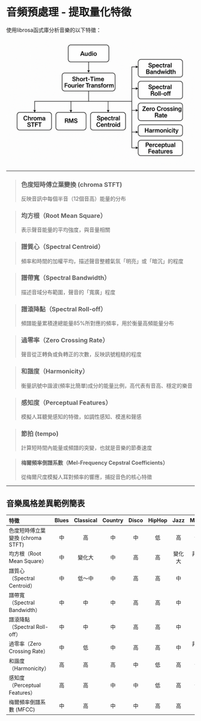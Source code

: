 # 音頻預處理 - 提取量化特徵
使用librosa函式庫分析音樂的以下特徵：

![ ](picture/features_extract.png#pic_center=200x200)
- - -

> ### 色度短時傅立葉變換 (chroma STFT)
> 反映音訊中每個半音（12個音高）能量的分布

> ### 均方根（Root Mean Square）
> 表示聲音能量的平均強度，與音量相關

> ### 譜質心（Spectral Centroid）
> 頻率和時間的加權平均，描述聲音整體氣氛「明亮」或「暗沉」的程度

> ### 譜帶寬（Spectral Bandwidth）
> 描述音域分布範圍，聲音的「寬廣」程度

> ### 譜滾降點（Spectral Roll-off）
> 頻譜能量累積達總能量85%所對應的頻率，用於衡量高頻能量分布

> ### 過零率（Zero Crossing Rate）
> 聲音從正轉負或負轉正的次數，反映訊號粗糙的程度

> ### 和諧度（Harmonicity）
> 衡量訊號中諧波(頻率比簡單)成分的能量比例，高代表有音高、穩定的樂音

> ### 感知度（Perceptual Features）
> 模擬人耳聽覺感知的特徵，如調性感知、模進和聲感

> ### 節拍 (tempo)
> 計算短時間內能量或頻譜的突變，也就是音樂的節奏速度

> #### 梅爾頻率倒譜系數（Mel-Frequency Cepstral Coefficients）
> 從梅爾尺度模擬人耳對頻率的響應，捕捉音色的核心特徵
- - -

## 音樂風格差異範例簡表
| 特徵                                  | **Blues** | **Classical** | **Country** | **Disco** | **HipHop** | **Jazz** | **Metal** | **Pop** | **Reggae** | **Rock** |
|:--------------------------------------|:---------:|:-------------:|:-----------:|:---------:|:----------:|:--------:|:---------:|:-------:|:----------:|:--------:|
| 色度短時傅立葉變換 (chroma STFT)      | 中        | 高            | 中          | 中        | 低         | 高       | 低        | 中      | 中         | 中       |
| 均方根（Root Mean Square）           | 中        | 變化大        | 中          | 高        | 高         | 變化大   | 非常高    | 中      | 中         | 高       |
| 譜質心（Spectral Centroid）          | 中        | 低～中         | 中          | 高        | 高         | 中       | 高        | 中      | 低         | 高       |
| 譜帶寬（Spectral Bandwidth）         | 中        | 中            | 中          | 高        | 高         | 中       | 高        | 中      | 中         | 高       |
| 譜滾降點（Spectral Roll-off）        | 中        | 中            | 中          | 高        | 高         | 中       | 高        | 中      | 中         | 高       |
| 過零率（Zero Crossing Rate）         | 中        | 低            | 中          | 高        | 高         | 中       | 非常高    | 中      | 低         | 高       |
| 和諧度（Harmonicity）                | 高        | 高            | 高          | 中        | 低         | 高       | 低        | 中      | 高         | 中       |
| 感知度（Perceptual Features）        | 高        | 高            | 中          | 中        | 低         | 高       | 低        | 中      | 中         | 中       |
| 梅爾頻率倒譜系數 (MFCC)              | 中        | 高            | 中          | 中        | 高         | 高       | 中        | 中      | 中         | 中       |